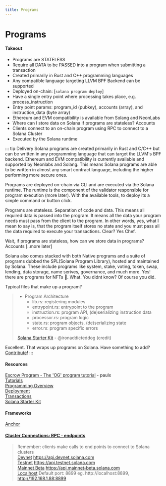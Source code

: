 ```yaml
---
title: Programs
---
```


# Programs

#### Takeout
- Programs are STATELESS
- Require all DATA to be PASSED into a program when submitting a transaction
- Created primarily in Rust and C++ programming languages
- Any compatible language targeting LLVM BPF Backend can be supported
- Deployed on-chain: [`solana program deploy`]
- Have a single entry point where processing takes place, e.g. process_instruction
- Entry point params: program_id (pubkey), accounts (array), and instruction_data (byte array)
- Ethereum and EVM compatibility is available from Solang and NeonLabs
- Where can I store data on Solana if programs are stateless? Accounts
- Clients connect to an on-chain program using RPC to connect to a Solana Cluster
- Executed by the Solana runtime

::: tip Delivery
Solana programs are created primarily in Rust and C/C++ but can be written in any programming language that can target the LLVM's BPF backend. Ethereum and EVM compatibility is currently available and supported by Neonlabs and Solang. This means Solana programs are able to be written in almost any smart contract language, including the higher performing more secure ones.

Programs are deployed on-chain via CLI and are executed via the Solana runtime. The runtime is the component of the validator responsible for program execution (more later). With the available tools, to deploy its a simple command or button click.

Programs are stateless. Separation of code and data. This means all required data is passed into the program. It means all the data your program needs must pass from the client to the program. In other words, yes, what I mean to say is, that the program itself stores no state and you must pass all the data required to execute your transactions. Clear?  Yes Chef.

Wait, if programs are stateless, how can we store data in programs? Accounts [..more later]

Solana also comes stacked with both Native programs and a suite of programs dubbed the SPL(Solana Program Library), hosted and maintained by Solana. These include programs like system, stake, voting, token, swap, lending, data storage, name serives, governance, and much more. Yes! there are programs for NFTs :ghost:. What. You didnt know? Of course you did.

Typical files that make up a program?

>- Program Architecture
>   - lib.rs: registering modules
>   - entrypoint.rs: entrypoint to the program
>   - instruction.rs: program API, (de)serializing instruction data
>   - processor.rs: program logic
>   - state.rs: program objects, (de)serializing state
>   - error.rs: program specific errors
>
> [Solana Starter Kit](https://hackmd.io/@ironaddicteddog/solana-starter-kit#PDA) - @ironaddicteddog (credit)

Excellent. That wraps up programs on Solana. Have something to add? [Contribute](https://github.com/solana-dev-adv/solana-cookbook)!
:::

#### Resources

[Escrow Program - The 'OG' program tutorial](https://paulx.dev/blog/2021/01/14/programming-on-solana-an-introduction/) - paulx <br>
[Tutorials](../getting-started/menu.md)<br>
[Programming Overview](https://docs.solana.com/developing/programming-model/overview)<br>
[Deployment](https://docs.solana.com/cli/deploy-a-program)<br>
[Transactions](transactions.md)<br>
[Solana Starter Kit](https://hackmd.io/@ironaddicteddog/solana-starter-kit#PDA)<br>

#### Frameworks
[Anchor](https://project-serum.github.io/anchor/getting-started/introduction.<br>html)

#### [Cluster Connections: RPC - endpoints](https://docs.solana.com/clusters)
>Remember: clients make calls to end points to connect to Solana clusters<br>
>[Devnet](https://api.devnet.solana.com) https://api.devnet.solana.com <br>
>[Testnet](https://api.testnet.solana.com) https://api.testnet.solana.com<br>
>[Mainnet Beta](https://api.mainnet-beta.solana.com) https://api.mainnet-beta.solana.com<br>
>[Localhost](http://localhost:8899) Default port: 8899 eg. http://localhost:8899, http://192.168.1.88:8899<br>
